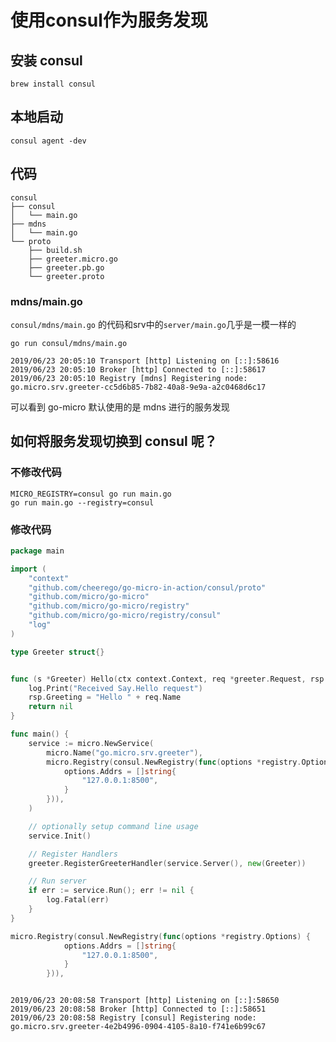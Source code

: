 # 使用consul作为服务发现

## 安装 consul 

```
brew install consul
```

## 本地启动
```
consul agent -dev
```
## 代码

```
consul
├── consul
│   └── main.go
├── mdns
│   └── main.go
└── proto
    ├── build.sh
    ├── greeter.micro.go
    ├── greeter.pb.go
    └── greeter.proto
```

### mdns/main.go

`consul/mdns/main.go` 的代码和srv中的`server/main.go`几乎是一模一样的

`go run consul/mdns/main.go`

```
2019/06/23 20:05:10 Transport [http] Listening on [::]:58616
2019/06/23 20:05:10 Broker [http] Connected to [::]:58617
2019/06/23 20:05:10 Registry [mdns] Registering node: go.micro.srv.greeter-cc5d6b85-7b82-40a8-9e9a-a2c0468d6c17
```

可以看到 go-micro 默认使用的是 mdns 进行的服务发现

## 如何将服务发现切换到 consul 呢？

### 不修改代码
```
MICRO_REGISTRY=consul go run main.go
go run main.go --registry=consul
```

### 修改代码
```go
package main

import (
	"context"
	"github.com/cheerego/go-micro-in-action/consul/proto"
	"github.com/micro/go-micro"
	"github.com/micro/go-micro/registry"
	"github.com/micro/go-micro/registry/consul"
	"log"
)

type Greeter struct{}


func (s *Greeter) Hello(ctx context.Context, req *greeter.Request, rsp *greeter.Response) error {
	log.Print("Received Say.Hello request")
	rsp.Greeting = "Hello " + req.Name
	return nil
}

func main() {
	service := micro.NewService(
		micro.Name("go.micro.srv.greeter"),
		micro.Registry(consul.NewRegistry(func(options *registry.Options) {
			options.Addrs = []string{
				"127.0.0.1:8500",
			}
		})),
	)

	// optionally setup command line usage
	service.Init()

	// Register Handlers
	greeter.RegisterGreeterHandler(service.Server(), new(Greeter))

	// Run server
	if err := service.Run(); err != nil {
		log.Fatal(err)
	}
}

```

```go
micro.Registry(consul.NewRegistry(func(options *registry.Options) {
			options.Addrs = []string{
				"127.0.0.1:8500",
			}
		})),
```

```

2019/06/23 20:08:58 Transport [http] Listening on [::]:58650
2019/06/23 20:08:58 Broker [http] Connected to [::]:58651
2019/06/23 20:08:58 Registry [consul] Registering node: go.micro.srv.greeter-4e2b4996-0904-4105-8a10-f741e6b99c67
```